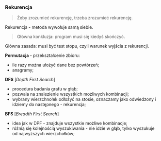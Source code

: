 ### Rekurencja

> Żeby zrozumieć rekurencję, trzeba zrozumieć rekurencję.

Rekurencja - metoda wywołuje samą siebie.

> Główna konkluzja: program musi się kiedyś skończyć.

Główna zasada: musi być test stopu, czyli warunek wyjścia z rekurencji.


**Permutacja** - przekształcenie zbioru:
- ile razy można ułożyć dane bez powtórzeń;
- anagramy;


**DFS** [_Depth First Search_]
- procedura badania grafu w głąb;
- pozwala na znalezienie wszystkich możliwych kombinacji;
- wybrany wierzchnołek odłożyć na stosie, oznaczamy jako odwiedzony i idziemy do następnego - rekurencja;

**BFS** [_Breadth First Search_]
- idea jak w DPF - znajduje wszystkie możliwe kombinacje;
- różnią się kolejnością wyszukiwania - nie idzie w głąb, tylko wyszukuje od najwyższych wierzchołków;

